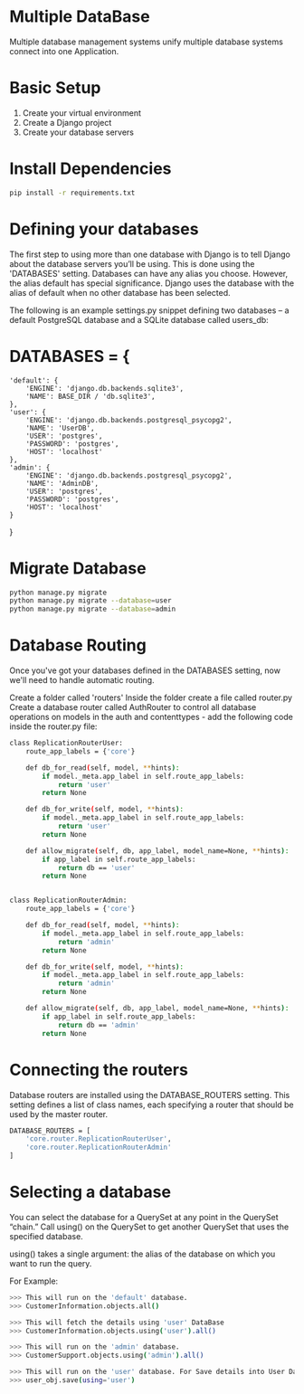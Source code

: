 # Multiple DataBase
Multiple database management systems unify multiple database systems connect into one Application.
<!-- # DataBase-Scaling
Scaling in DBMS is the ability to expand the capacity of a database system in order to support larger amounts or requests and/or store more data without sacrificing performance -->


# Basic Setup

1. Create your virtual environment
2. Create a Django project
3. Create your database servers

# Install Dependencies
  ```bash
  pip install -r requirements.txt
  ```


# Defining your databases
The first step to using more than one database with Django is to tell Django about the database servers you’ll be using. This is done using the 'DATABASES' setting. Databases can have any alias you choose. However, the alias default has special significance. Django uses the database with the alias of default when no other database has been selected.

The following is an example settings.py snippet defining two databases – a default PostgreSQL database and a SQLite database called users_db:


# DATABASES = {
    'default': {
        'ENGINE': 'django.db.backends.sqlite3',
        'NAME': BASE_DIR / 'db.sqlite3',
    },
    'user': {
        'ENGINE': 'django.db.backends.postgresql_psycopg2',
        'NAME': 'UserDB',
        'USER': 'postgres',
        'PASSWORD': 'postgres',
        'HOST': 'localhost'
    },
    'admin': {
        'ENGINE': 'django.db.backends.postgresql_psycopg2',
        'NAME': 'AdminDB',
        'USER': 'postgres',
        'PASSWORD': 'postgres',
        'HOST': 'localhost'
    }
}


# Migrate Database
  
  ```bash
  python manage.py migrate 
  python manage.py migrate --database=user
  python manage.py migrate --database=admin
  ```


# Database Routing
Once you've got your databases defined in the DATABASES setting, now we'll need to handle automatic routing.

Create a folder called 'routers'
Inside the folder create a file called router.py
Create a database router called AuthRouter to control all database operations on models in the auth and contenttypes - add the following code inside the router.py file:

```bash
class ReplicationRouterUser:
    route_app_labels = {'core'}

    def db_for_read(self, model, **hints):
        if model._meta.app_label in self.route_app_labels:
            return 'user'
        return None

    def db_for_write(self, model, **hints):
        if model._meta.app_label in self.route_app_labels:
            return 'user'
        return None

    def allow_migrate(self, db, app_label, model_name=None, **hints):
        if app_label in self.route_app_labels:
            return db == 'user'
        return None


class ReplicationRouterAdmin:
    route_app_labels = {'core'}

    def db_for_read(self, model, **hints):
        if model._meta.app_label in self.route_app_labels:
            return 'admin'
        return None

    def db_for_write(self, model, **hints):
        if model._meta.app_label in self.route_app_labels:
            return 'admin'
        return None

    def allow_migrate(self, db, app_label, model_name=None, **hints):
        if app_label in self.route_app_labels:
            return db == 'admin'
        return None
```  

# Connecting the routers
Database routers are installed using the DATABASE_ROUTERS setting. This setting defines a list of class names, each specifying a router that should be used by the master router.

```bash
DATABASE_ROUTERS = [
    'core.router.ReplicationRouterUser',
    'core.router.ReplicationRouterAdmin'
]
```

# Selecting a database

You can select the database for a QuerySet at any point in the QuerySet “chain.” Call using() on the QuerySet to get another QuerySet that uses the specified database.

using() takes a single argument: the alias of the database on which you want to run the query.

For Example:

```bash
>>> This will run on the 'default' database.
>>> CustomerInformation.objects.all()

>>> This will fetch the details using 'user' DataBase
>>> CustomerInformation.objects.using('user').all()

>>> This will run on the 'admin' database.
>>> CustomerSupport.objects.using('admin').all()

>>> This will run on the 'user' database. For Save details into User DataBase
>>> user_obj.save(using='user')
```



